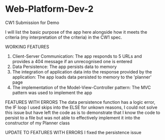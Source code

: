 # Web-Platform-Dev-2
CW1 Submission for Demo 

I will list the basic purpose of the app here alongside how it meets the criteria (my interpretation of the criteria) in the CW1 spec.

WORKING FEATURES
1) Client-Server Communication: The app responds to 5 URLs and provides a 404 message if an unrecognised one is entered
2) Data Persistence: The app persists data to memory 
3) The integration of application data into the response provided by the application: The app loads data persisted to memory to the 'planner' page 
4) The implementation of the Model-View-Controller pattern: The MVC pattern was used to implement the app

FEATURES WITH ERRORS
The data persistence function has a logic error, the IF loop I used skips into the ELSE for unkown reasons, I could not solve this issue but have left the code as is to demonstrate that I know the code to persist to a file but was not able to effectively implement it into the constructor of my Planner class

UPDATE TO FEATURES WITH ERRORS
I fixed the persistence issue 
